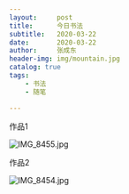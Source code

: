 ```yaml
---
layout:     post
title:      今日书法
subtitle:   2020-03-22
date:       2020-03-22
author:     张成东
header-img: img/mountain.jpg
catalog: true
tags:
    - 书法
    - 随笔

---
```

作品1

![IMG_8455.jpg](https://i.loli.net/2020/03/22/fq8YjmPCckeDisg.jpg)

作品2

![IMG_8454.jpg](https://i.loli.net/2020/03/22/lbM64t9h2xYSVRq.jpg)